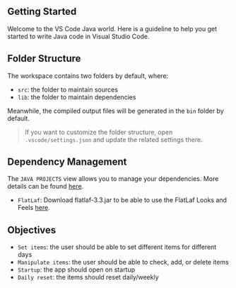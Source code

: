 ## Getting Started

Welcome to the VS Code Java world. Here is a guideline to help you get started to write Java code in Visual Studio Code.

## Folder Structure

The workspace contains two folders by default, where:

- `src`: the folder to maintain sources
- `lib`: the folder to maintain dependencies

Meanwhile, the compiled output files will be generated in the `bin` folder by default.

> If you want to customize the folder structure, open `.vscode/settings.json` and update the related settings there.

## Dependency Management

The `JAVA PROJECTS` view allows you to manage your dependencies. More details can be found [here](https://github.com/microsoft/vscode-java-dependency#manage-dependencies).

- `FlatLaf`: Download flatlaf-3.3.jar to be able to use the FlatLaf Looks and Feels [here](https://www.formdev.com/flatlaf/).

## Objectives

- `Set items`: the user should be able to set different items for different days
- `Manipulate items`: the user should be able to check, add, or delete items
- `Startup`: the app should open on startup
- `Daily reset`: the items should reset daily/weekly
